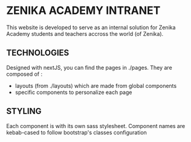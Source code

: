 # ZENIKA ACADEMY INTRANET

This website is developed to serve as an internal solution for Zenika Academy students and teachers accross the world (of Zenika).

## TECHNOLOGIES
Designed with nextJS, you can find the pages in ./pages. They are composed of : 
- layouts (from ./layouts) which are made from global components
- specific components to personalize each page

## STYLING
Each component is with its own sass stylesheet.
Component names are kebab-cased to follow bootstrap's classes configuration
